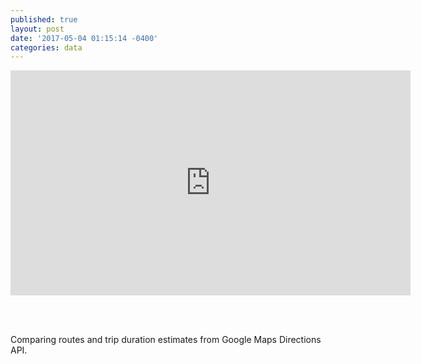 ```yaml
---
published: true
layout: post
date: '2017-05-04 01:15:14 -0400'
categories: data
---
```

<iframe src="https://willgeary.github.io/MyCommute/" width="640" height="360" frameborder="0" webkitallowfullscreen mozallowfullscreen allowfullscreen></iframe>

<br><br>

Comparing routes and trip duration estimates from Google Maps Directions API.